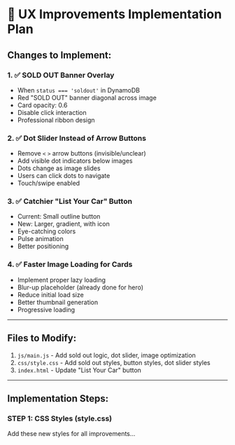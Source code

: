 # 🎨 UX Improvements Implementation Plan

## Changes to Implement:

### 1. ✅ SOLD OUT Banner Overlay
- When `status === 'soldout'` in DynamoDB
- Red "SOLD OUT" banner diagonal across image
- Card opacity: 0.6
- Disable click interaction
- Professional ribbon design

### 2. ✅ Dot Slider Instead of Arrow Buttons
- Remove `<` `>` arrow buttons (invisible/unclear)
- Add visible dot indicators below images
- Dots change as image slides
- Users can click dots to navigate
- Touch/swipe enabled

### 3. ✅ Catchier "List Your Car" Button
- Current: Small outline button
- New: Larger, gradient, with icon
- Eye-catching colors
- Pulse animation
- Better positioning

### 4. ✅ Faster Image Loading for Cards
- Implement proper lazy loading
- Blur-up placeholder (already done for hero)
- Reduce initial load size
- Better thumbnail generation
- Progressive loading

---

## Files to Modify:

1. `js/main.js` - Add sold out logic, dot slider, image optimization
2. `css/style.css` - Add sold out styles, button styles, dot slider styles  
3. `index.html` - Update "List Your Car" button

---

## Implementation Steps:

### STEP 1: CSS Styles (style.css)

Add these new styles for all improvements...
